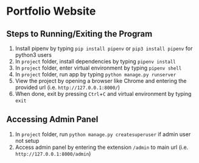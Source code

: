 # Portfolio Website

## Steps to Running/Exiting the Program
1. Install pipenv by typing `pip install pipenv` or `pip3 install pipenv` for python3 users
2. In `project` folder, install dependencies by typing `pipenv install`
3. In `project` folder, enter virtual environment by typing `pipenv shell`
4. In `project` folder, run app by typing `python manage.py runserver`
5. View the project by opening a browser like Chrome and entering the provided url (i.e. `http://127.0.0.1:8000/`)
6. When done, exit by pressing `Ctrl`+`C` and virtual environment by typing `exit`

## Accessing Admin Panel
1. In `project` folder, run `python manage.py createsuperuser` if admin user not setup
2. Access admin panel by entering the extension `/admin` to main url (i.e. `http://127.0.0.1:8000/admin`)
